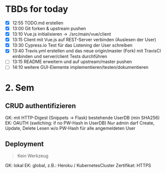# TBDs for today

* [X] 12:55 TODO.md erstellen
* [X] 13:00 Git forken & upstream pushen
* [x] 13:10 Vue.js initialisieren -> ./src/main/vue/client
* [x] 13:15 Client mit Vue.js auf REST-Server verbinden (Auslesen der User)
* [x] 13:30 Cypress.io Test für das Listening der User schreiben
* [x] 13:40 Travis.yml erstellen und das neue origin/master (Fork) mit TravisCI einbinden und server/client Tests durchführen
* [ ] 13:15 README erweitern und auf upstream/master pushen
* [ ] 14:10 weitere GUI-Elemente implementieren/testen/dokumentieren

# 2. Sem

## CRUD authentifizieren

GK:
mit HTTP-Digest (Snippets -> Flask)
bestehende UserDB
(min SHA256)
EK:
OAUTH (switching: if no PW-Hash in UserDB)
Nur admin darf Create, Update, Delete
Lesen w/o PW-Hash für alle angemeldeten User

## Deployment
> Kein Werkzeug

GK: lokal
EK:
global, z.B.: Heroku / KubernetesCluster
Zertifikat: HTTPS